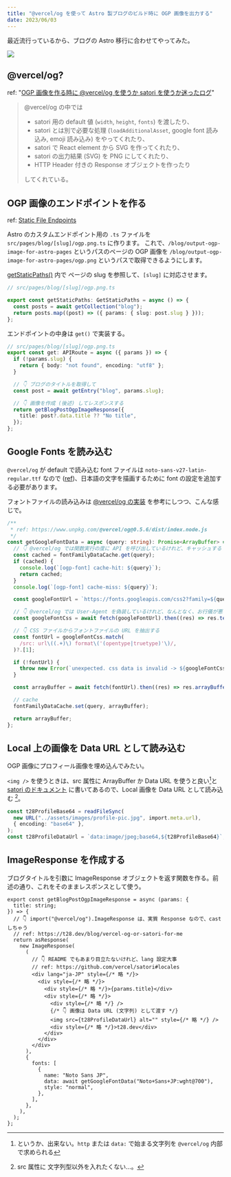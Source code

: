 ```yaml
---
title: "@vercel/og を使って Astro 製ブログのビルド時に OGP 画像を出力する"
date: 2023/06/03
---
```


最近流行っているから、ブログの Astro 移行に合わせてやってみた。

![](https://t28.dev/blog/output-ogp-image-for-astro-pages.ogp.png)

## @vercel/og?

ref: "[OGP 画像を作る時に @vercel/og を使うか satori を使うか迷ったログ](./vercel-og-or-satori-for-me)"

> @vercel/og の中では
>
> - satori 用の default 値 (`width`, `height`, `fonts`) を渡したり、
> - satori とは別で必要な処理 (`loadAdditionalAsset`, google font 読み込み, emoji 読み込み) をやってくれたり、
> - satori で React element から SVG を作ってくれたり、
> - satori の出力結果 (SVG) を PNG にしてくれたり、
> - HTTP Header 付きの Response オブジェクトを作ったり
>
> してくれている。

## OGP 画像のエンドポイントを作る

ref: [Static File Endpoints](https://docs.astro.build/en/core-concepts/endpoints/#static-file-endpoints)

Astro のカスタムエンドポイント用の `.ts` ファイルを `src/pages/blog/[slug]/ogp.png.ts` に作ります。
これで、`/blog/output-ogp-image-for-astro-pages` というパスのページの OGP 画像を
`/blog/output-ogp-image-for-astro-pages/ogp.png` というパスで取得できるようにします。

[getStaticPaths()](https://docs.astro.build/ja/reference/api-reference/#getstaticpaths) 内で
ページの slug を参照して、`[slug]` に対応させます。

```ts
// src/pages/blog/[slug]/ogp.png.ts

export const getStaticPaths: GetStaticPaths = async () => {
  const posts = await getCollection("blog");
  return posts.map((post) => ({ params: { slug: post.slug } }));
};
```

エンドポイントの中身は `get()` で実装する。

```ts
// src/pages/blog/[slug]/ogp.png.ts
export const get: APIRoute = async ({ params }) => {
  if (!params.slug) {
    return { body: "not found", encoding: "utf8" };
  }

  // 👇 ブログのタイトルを取得して
  const post = await getEntry("blog", params.slug);

  // 👇 画像を作成 (後述) してレスポンスする
  return getBlogPostOgpImageResponse({
    title: post?.data.title ?? "No title",
  });
};
```

## Google Fonts を読み込む

`@vercel/og` が default で読み込む font ファイルは `noto-sans-v27-latin-regular.ttf` なので ([ref](./https://www.unpkg.com/@vercel/og@0.5.6/dist/index.node.js))、日本語の文字を描画するために font の設定を追加する必要があります。

フォントファイルの読み込みは [@vercel/og の実装](https://www.unpkg.com/@vercel/og@0.5.6/dist/index.node.js) を参考にしつつ、こんな感じで。

```ts
/**
 * ref: https://www.unpkg.com/@vercel/og@0.5.6/dist/index.node.js
 */
const getGoogleFontData = async (query: string): Promise<ArrayBuffer> => {
  // 👇 @vercel/og では関数実行の度に API を呼び出しているけれど、キャッシュする
  const cached = fontFamilyDataCache.get(query);
  if (cached) {
    console.log(`[ogp-font] cache-hit: ${query}`);
    return cached;
  }
  console.log(`[ogp-font] cache-miss: ${query}`);

  const googleFontUrl = `https://fonts.googleapis.com/css2?family=${query}`;

  // 👇 @vercel/og では User-Agent を偽装しているけれど、なんとなく、お行儀が悪いので素直に fetch する
  const googleFontCss = await fetch(googleFontUrl).then((res) => res.text());

  // 👇 CSS ファイルからフォントファイルの URL を抽出する
  const fontUrl = googleFontCss.match(
    /src: url\((.+)\) format\('(opentype|truetype)'\)/,
  )?.[1];

  if (!fontUrl) {
    throw new Error(`unexpected. css data is invalid -> ${googleFontCss}`);
  }

  const arrayBuffer = await fetch(fontUrl).then((res) => res.arrayBuffer());

  // cache
  fontFamilyDataCache.set(query, arrayBuffer);

  return arrayBuffer;
};
```

## Local 上の画像を Data URL として読み込む

OGP 画像にプロフィール画像を埋め込んでみたい。

`<img />` を使うときは、src 属性に ArrayBuffer か Data URL を使うと良い[^1]と [satori のドキュメント](https://github.com/vercel/satori#images) に書いてあるので、Local 画像を Data URL として読み込む [^2]。

```ts
const t28ProfileBase64 = readFileSync(
  new URL("../assets/images/profile-pic.jpg", import.meta.url),
  { encoding: "base64" },
);
const t28ProfileDataUrl = `data:image/jpeg;base64,${t28ProfileBase64}`;
```

## ImageResponse を作成する

ブログタイトルを引数に ImageResponse オブジェクトを返す関数を作る。前述の通り、これをそのままレスポンスとして使う。

```tsx
export const getBlogPostOgpImageResponse = async (params: {
  title: string;
}) => {
  // 👇 import("@vercel/og").ImageResponse は、実質 Response なので、cast しちゃう
  // ref: https://t28.dev/blog/vercel-og-or-satori-for-me
  return asResponse(
    new ImageResponse(
      (
        // 👇 README でもあまり目立たないけれど、lang 設定大事
        // ref: https://github.com/vercel/satori#locales
        <div lang="ja-JP" style={/* 略 */}>
          <div style={/* 略 */}>
            <div style={/* 略 */}>{params.title}</div>
            <div style={/* 略 */}>
              <div style={/* 略 */} />
              {/* 👇 画像は Data URL (文字列) として渡す */}
              <img src={t28ProfileDataUrl} alt="" style={/* 略 */} />
              <div style={/* 略 */}>t28.dev</div>
            </div>
          </div>
        </div>
      ),
      {
        fonts: [
          {
            name: "Noto Sans JP",
            data: await getGoogleFontData("Noto+Sans+JP:wght@700"),
            style: "normal",
          },
        ],
      },
    ),
  );
};
```

[^1]: というか、出来ない。`http` または `data:` で始まる文字列を `@vercel/og` 内部で求められる

[^2]: src 属性に 文字列型以外を入れたくない...。
